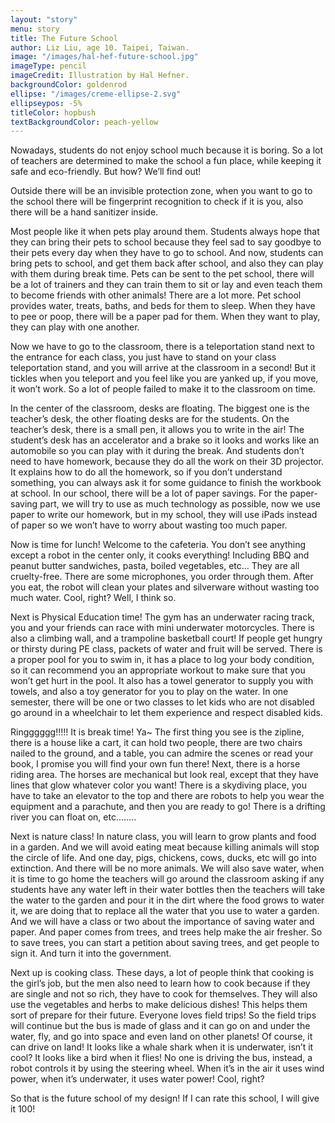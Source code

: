 ```yaml
---
layout: "story"
menu: story
title: The Future School
author: Liz Liu, age 10. Taipei, Taiwan.
image: "/images/hal-hef-future-school.jpg"
imageType: pencil
imageCredit: Illustration by Hal Hefner.
backgroundColor: goldenrod
ellipse: "/images/creme-ellipse-2.svg"
ellipseypos: -5%
titleColor: hopbush
textBackgroundColor: peach-yellow
---
```

Nowadays, students do not enjoy school much because it is boring. So a lot of teachers are determined to make the school a fun place, while keeping it safe and eco-friendly. But how? We’ll find out!

Outside there will be an invisible protection zone, when you want to go to the school there will be fingerprint recognition to check if it is you, also there will be a hand sanitizer inside.

Most people like it when pets play around them. Students always hope that they can bring their pets to school because they feel sad to say goodbye to their pets every day when they have to go to school. And now, students can bring pets to school, and get them back after school, and also they can play with them during break time. Pets can be sent to the pet school, there will be a lot of trainers and they can train them to sit or lay and even teach them to become friends with other animals! There are a lot more. Pet school provides water, treats, baths, and beds for them to sleep. When they have to pee or poop, there will be a paper pad for them. When they want to play, they can play with one another.

Now we have to go to the classroom, there is a teleportation stand next to the entrance for each class, you just have to stand on your class teleportation stand, and you will arrive at the classroom in a second! But it tickles when you teleport and you feel like you are yanked up, if you move, it won’t work.  So a lot of people failed to make it to the classroom on time.

In the center of the classroom, desks are floating. The biggest one is the teacher’s desk, the other floating desks are for the students. On the teacher’s desk, there is a small pen, it allows you to write in the air! The student’s desk has an accelerator and a brake so it looks and works like an automobile so you can play with it during the break.
And students don’t need to have homework, because they do all the work on their 3D projector. It explains how to do all the homework, so if you don’t understand something, you can always ask it for some guidance to finish the workbook at school. In our school, there will be a lot of paper savings. For the paper-saving part, we will try to use as much technology as possible, now we use paper to write our homework, but in my school, they will use iPads instead of paper so we won’t have to worry about wasting too much paper.

Now is time for lunch! Welcome to the cafeteria. You don’t see anything except a robot in the center only, it cooks everything! Including BBQ and peanut butter sandwiches, pasta, boiled vegetables, etc… They are all cruelty-free. There are some microphones, you order through them. After you eat, the robot will clean your plates and silverware without wasting too much water. Cool, right? Well, I think so.

Next is Physical Education time! The gym has an underwater racing track, you and your friends can race with mini underwater motorcycles. There is also a climbing wall, and a trampoline basketball court! If people get hungry or thirsty during PE class, packets of water and fruit will be served.  There is a proper pool for you to swim in, it has a place to log your body condition, so it can recommend you an appropriate workout to make sure that you won’t get hurt in the pool. It also has a towel generator to supply you with towels, and also a toy generator for you to play on the water. In one semester, there will be one or two classes to let kids who are not disabled go around in a wheelchair to let them experience and respect disabled kids.

Ringggggg!!!!! It is break time! Ya~ The first thing you see is the zipline, there is a house like a cart, it can hold two people, there are two chairs nailed to the ground, and a table, you can admire the scenes or read your book, I promise you will find your own fun there! Next, there is a horse riding area. The horses are mechanical but look real, except that they have lines that glow whatever color you want! There is a skydiving place, you have to take an elevator to the top and there are robots to help you wear the equipment and a parachute, and then you are ready to go! There is a drifting river you can float on, etc……..

Next is nature class! In nature class, you will learn to grow plants and food in a garden. And we will avoid eating meat because killing animals will stop the circle of life. And one day, pigs, chickens, cows, ducks, etc will go into extinction. And there will be no more animals. We will also save water, when it is time to go home the teachers will go around the classroom asking if any students have any water left in their water bottles then the teachers will take the water to the garden and pour it in the dirt where the food grows to water it, we are doing that to replace all the water that you use to water a garden. And we will have a class or two about the importance of saving water and paper. And paper comes from trees, and trees help make the air fresher. So to save trees, you can start a petition about saving trees, and get people to sign it. And turn it into the government.

Next up is cooking class. These days, a lot of people think that cooking is the girl’s job, but the men also need to learn how to cook because if they are single and not so rich, they have to cook for themselves. They will also use the vegetables and herbs to make delicious dishes! This helps them sort of prepare for their future.
Everyone loves field trips! So the field trips will continue but the bus is made of glass and it can go on and under the water, fly, and go into space and even land on other planets! Of course, it can drive on land! It looks like a whale shark when it is underwater, isn’t it cool? It looks like a bird when it flies! No one is driving the bus, instead, a robot controls it by using the steering wheel. When it’s in the air it uses wind power, when it’s underwater, it uses water power! Cool, right?

So that is the future school of my design! If I can rate this school, I will give it 100!
